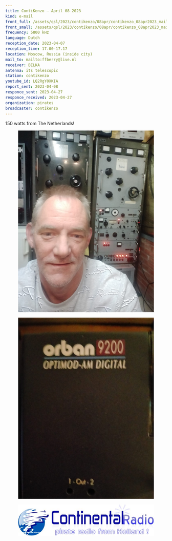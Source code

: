 ```yaml
---
title: ContiKenzo — April 08 2023
kind: e-mail
front_full: /assets/qsl/2023/contikenzo/08apr/contikenzo_08apr2023_mail.jpg
front_small: /assets/qsl/2023/contikenzo/08apr/contikenzo_08apr2023_mail.jpg
frequency: 5800 kHz
language: Dutch
reception_date: 2023-04-07
reception_time: 17.00-17.17
location: Moscow, Russia (inside city)
mail_to: mailto:ffberry@live.nl
receiver: BELKA
antenna: its telescopic
station: contikenzo
youtube_id: LQ2RgY0XKIA
report_sent: 2023-04-08
responce_sent: 2023-04-27
responce_received: 2023-04-27
organization: pirates
broadcaster: contikenzo
---
```


150 watts from The Netherlands!

<figure>
<img src="/assets/qsl/2023/contikenzo/08apr/con1.jpg"/>
</figure>

<figure>
<img src="/assets/qsl/2023/contikenzo/08apr/con2.jpg"/>
</figure>

<figure>
<img src="/assets/qsl/2023/contikenzo/08apr/conlogo.jpg"/>
</figure>
